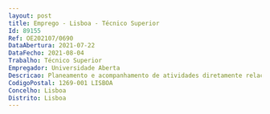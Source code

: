 ```yaml
--- 
layout: post
title: Emprego - Lisboa - Técnico Superior
Id: 89155
Ref: OE202107/0690
DataAbertura: 2021-07-22
DataFecho: 2021-08-04
Trabalho: Técnico Superior
Empregador: Universidade Aberta
Descricao: Planeamento e acompanhamento de atividades diretamente relacionadas comI&D, incluindo organização de conferências e eventos  Apoio na montagem,operação e reparação de equipamento e instrumentos científicos  Apoio nocontrolo financeiro da unidade de I&D Apoio na gestão de recursos eadministração de outros assuntos  Apoio na preparação e submissão decandidaturas a outras fontes de financiamento.
CodigoPostal: 1269-001 LISBOA
Concelho: Lisboa
Distrito: Lisboa
--- 
```


